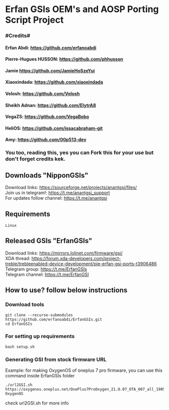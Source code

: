 # Erfan GSIs OEM's and AOSP Porting Script Project

### #Credits#
#### Erfan Abdi: https://github.com/erfanoabdi  
#### Pierre-Hugues HUSSON: https://github.com/phhusson  
#### Jamie https://github.com/JamieHoSzeYui  
#### Xiaoxindada: https://github.com/xiaoxindada  
#### Velosh: https://github.com/Velosh  
#### Sheikh Adnan: https://github.com/ElytrA8  
#### VegaZS: https://github.com/VegaBobo  
#### HeliOS: https://github.com/issacabraham-git  
#### Amy: https://github.com/00p513-dev  

### You too, reading this, yes you can Fork this for your use but don't forget credits kek.

## Downloads "NipponGSIs"
Download links: https://sourceforge.net/projects/anantgsi/files/  
Join us in telegram!: https://t.me/anantgsi_support  
For updates follow channel: https://t.me/anantgsi  

## Requirements
    Linux

## Released GSIs "ErfanGSIs"
Download links: https://mirrors.lolinet.com/firmware/gsi/  
XDA thread: https://forum.xda-developers.com/project-treble/trebleenabled-device-development/pie-erfan-gsi-ports-t3906486  
Telegram group: https://t.me/ErfanGSIs  
Telegram channel: https://t.me/ErfanGSI  

## How to use? follow below instructions

### Download tools
```
git clone --recurse-submodules https://github.com/erfanoabdi/ErfanGSIs.git
cd ErfanGSIs
```

### For setting up requirements
    bash setup.sh

### Generating GSI from stock firmware URL
Example: for making OxygenOS of oneplus 7 pro firmware, you can use this command inside ErfanGSIs folder
```
./url2GSI.sh https://oxygenos.oneplus.net/OnePlus7ProOxygen_21.O.07_OTA_007_all_1905120542_fc480574576b4843.zip OxygenOS
```
check url2GSI.sh for more info
